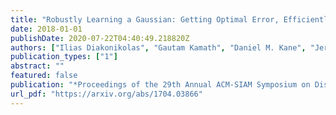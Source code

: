 ```yaml
---
title: "Robustly Learning a Gaussian: Getting Optimal Error, Efficiently"
date: 2018-01-01
publishDate: 2020-07-22T04:40:49.218820Z
authors: ["Ilias Diakonikolas", "Gautam Kamath", "Daniel M. Kane", "Jerry Li", "Ankur Moitra", "Alistair Stewart"]
publication_types: ["1"]
abstract: ""
featured: false
publication: "*Proceedings of the 29th Annual ACM-SIAM Symposium on Discrete Algorithms* (SODA 2018)"
url_pdf: "https://arxiv.org/abs/1704.03866"
---
```


